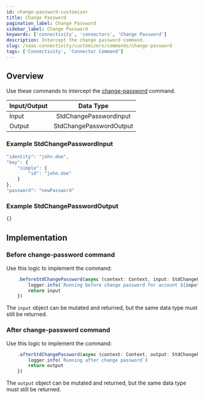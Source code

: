```yaml
---
id: change-password-customizer
title: Change Password
pagination_label: Change Password
sidebar_label: Change Password
keywords: ['connectivity', 'connectors', 'Change Password']
description: Intercept the change password command.
slug: /saas-connectivity/customizers/commands/change-password
tags: ['Connectivity', 'Connector Command']
---
```


## Overview

Use these commands to intercept the [change-password](../../commands/change-password) command.


| Input/Output |       Data Type         |
| :----------- | :--------------------:  |
| Input        | StdChangePasswordInput  |
| Output       | StdChangePasswordOutput |

### Example StdChangePasswordInput

```javascript
"identity": "john.doe",
"key": {
    "simple": {
        "id": "john.doe"
    }
},
"password": "newPassword"
```

### Example StdChangePasswordOutput

```javascript
{}
```
## Implementation


### Before change-password command

Use this logic to implement the command: 

```javascript
    .beforeStdChangePassword(async (context: Context, input: StdChangePasswordInput) => {
        logger.info(`Running before change password for account ${input.identity}`)
        return input
    })
```
The `input` object can be mutated and returned, but the same data type must still be returned.

### After change-password command

Use this logic to implement the command: 

```javascript
    .afterStdChangePassword(async (context: Context, output: StdChangePasswordOutput) => {
        logger.info(`Running after change password`)
        return output
    })
```
The `output` object can be mutated and returned, but the same data type must still be returned.